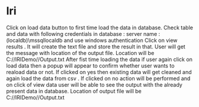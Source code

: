 # Iri
Click on load data button to first time load the data in database.
Check table and data with following credentials in database : server name : (localdb)\mssqllocaldb and use windows authentication
Click on view results . It will create the text file and store the result in that. 
User will get the message with location of the output file. Location will be C://IRIDemo//Output.txt
After fist time loading the data if user again click on load data then a popup will appear to confirm whether user wants to reaload data or not.
If clicked on yes then existing data will get cleaned and again load the data from csv .
If clicked on no action will be performed and on click of view data user will be able to see the output with the already present data in database.
Location of output file will be C://IRIDemo//Output.txt
